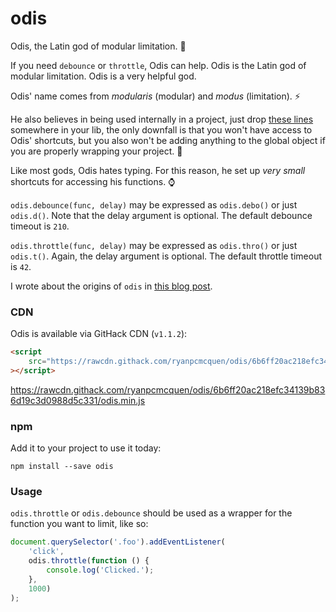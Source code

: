 # odis
Odis, the Latin god of modular limitation. :crystal_ball:

If you need `debounce` or `throttle`, Odis can help. Odis is the Latin god of
modular limitation. Odis is a very helpful god.

Odis' name comes from *modularis* (modular) and *modus* (limitation). :zap:

He also believes in being used internally in a project, just drop [these lines](https://github.com/ryanpcmcquen/odis/blob/master/odis.js#L8-L41) somewhere
in your lib, the only downfall is that you won't have access to Odis' shortcuts,
but you also won't be adding anything to the global object if you are properly
wrapping your project. :tada:

Like most gods, Odis hates typing. For this reason, he set up *very small*
shortcuts for accessing his functions. :watch:

`odis.debounce(func, delay)` may be expressed as `odis.debo()` or just `odis.d()`.
Note that the delay argument is optional. The default debounce timeout is `210`.

`odis.throttle(func, delay)` may be expressed as `odis.thro()` or just `odis.t()`.
Again, the delay argument is optional. The default throttle timeout is `42`.

I wrote about the origins of `odis` in [this blog post](https://ryanpcmcquen.org/javascript/2015/11/28/writing-my-own-throttle.html).

### CDN

Odis is available via GitHack CDN (`v1.1.2`):
```html
<script
    src="https://rawcdn.githack.com/ryanpcmcquen/odis/6b6ff20ac218efc34139b836d19c3d0988d5c331/odis.min.js"
></script>
```
https://rawcdn.githack.com/ryanpcmcquen/odis/6b6ff20ac218efc34139b836d19c3d0988d5c331/odis.min.js

### npm

Add it to your project to use it today:

```
npm install --save odis
```


### Usage

`odis.throttle` or `odis.debounce` should be used as a wrapper for the function you want
to limit, like so:

```js
document.querySelector('.foo').addEventListener(
    'click',
    odis.throttle(function () {
        console.log('Clicked.');
    },
    1000)
);
```
